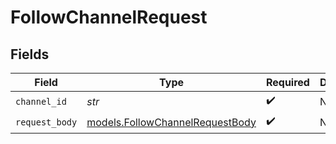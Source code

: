 # FollowChannelRequest


## Fields

| Field                                                                    | Type                                                                     | Required                                                                 | Description                                                              |
| ------------------------------------------------------------------------ | ------------------------------------------------------------------------ | ------------------------------------------------------------------------ | ------------------------------------------------------------------------ |
| `channel_id`                                                             | *str*                                                                    | :heavy_check_mark:                                                       | N/A                                                                      |
| `request_body`                                                           | [models.FollowChannelRequestBody](../models/followchannelrequestbody.md) | :heavy_check_mark:                                                       | N/A                                                                      |